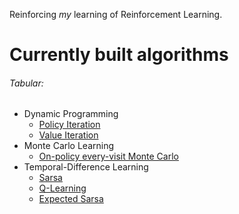Reinforcing *my* learning of Reinforcement Learning.

# Currently built algorithms

###### Tabular:
* Dynamic Programming
    - [Policy Iteration](https://github.com/abpalmarini/RL-Algorithms/blob/master/dynamic_programming/dynamic_programming_gridworld.ipynb)
    - [Value Iteration](https://github.com/abpalmarini/RL-Algorithms/blob/master/dynamic_programming/dynamic_programming_gridworld.ipynb)
* Monte Carlo Learning
    - [On-policy every-visit Monte Carlo](https://github.com/abpalmarini/RL-Algorithms/blob/master/monte_carlo/on_policy_monte_carlo.ipynb)
* Temporal-Difference Learning
    - [Sarsa](https://github.com/abpalmarini/RL-Algorithms/blob/master/temporal_difference/temporal_difference_methods.ipynb)
    - [Q-Learning](https://github.com/abpalmarini/RL-Algorithms/blob/master/temporal_difference/temporal_difference_methods.ipynb)
    - [Expected Sarsa](https://github.com/abpalmarini/RL-Algorithms/blob/master/temporal_difference/temporal_difference_methods.ipynb)
